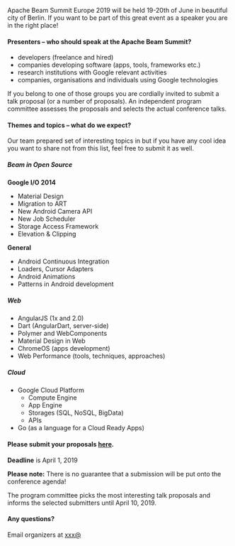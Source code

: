 Apache Beam Summit Europe 2019 will be held 19-20th of June in beautiful city of Berlin. If you want to be part of this great event as a speaker you are in the right place!

#### Presenters – who should speak at the Apache Beam Summit?

* developers (freelance and hired)
* companies developing software (apps, tools, frameworks etc.)
* research institutions with Google relevant activities
* companies, organisations and individuals using Google technologies

If you belong to one of those groups you are cordially invited to submit a talk proposal (or a number of proposals). An independent program committee assesses the proposals and selects the actual conference talks.<br/>

#### Themes and topics – what do we expect?
Our team prepared set of interesting topics in but if you have any cool idea you want to share not from this list, feel free to submit it as well.

##### Beam in Open Source

__Google I/O 2014__

* Material Design
* Migration to ART
* New Android Camera API
* New Job Scheduler
* Storage Access Framework
* Elevation & Clipping

__General__

* Android Continuous Integration
* Loaders, Cursor Adapters
* Android Animations
* Patterns in Android development

##### Web

* AngularJS (1x and 2.0)
* Dart (AngularDart, server-side)
* Polymer and WebComponents
* Material Design in Web
* ChromeOS (apps development)
* Web Performance (tools, techniques, approaches)


##### Cloud

* Google Cloud Platform
  * Compute Engine
  * App Engine
  * Storages (SQL, NoSQL, BigData)
  * APIs
* Go (as a language for a Cloud Ready Apps)


#### Please submit your proposals [here](https://sessionize.com/beam-summit-europe-2019).
__Deadline__ is April 1, 2019

__Please note:__ There is no guarantee that a submission will be put onto the conference agenda!<br/>

The program committee picks the most interesting talk proposals and informs the selected submitters until April 10, 2019.<br/>

#### Any questions? 
Email organizers at [xxx@](mailto:devfest@gdg.org.ua)
